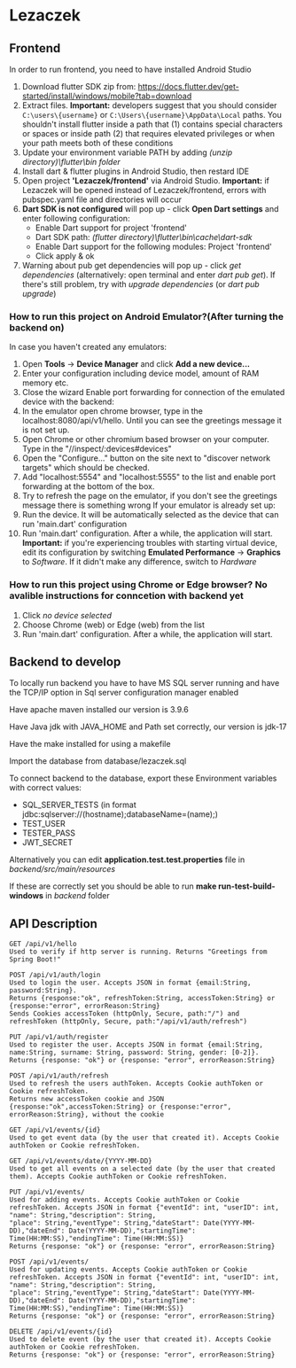 ﻿# Lezaczek
 
## Frontend
In order to run frontend, you need to have installed Android Studio
1. Download flutter SDK zip from: https://docs.flutter.dev/get-started/install/windows/mobile?tab=download
2. Extract files. **Important:** developers suggest that you should consider ```C:\users\{username}``` or ```C:\Users\{username}\AppData\Local``` paths. You shouldn't install flutter inside a path that (1) contains special characters or spaces or inside path (2) that requires elevated privileges or when your path meets both of these conditions
3. Update your environment variable PATH by adding *(unzip directory)\flutter\bin folder*
4. Install dart & flutter plugins in Android Studio, then restard IDE
5. Open project **'Lezaczek/frontend'** via Android Studio. **Important:** if Lezaczek will be opened instead of Lezaczek/frontend, errors with pubspec.yaml file and directories will occur
6. **Dart SDK is not configured** will pop up - click **Open Dart settings** and enter following configuration:
    - Enable Dart support for project 'frontend'
    - Dart SDK path: *(flutter directory)\flutter\bin\cache\dart-sdk*
    - Enable Dart support for the following modules: Project 'frontend'
    - Click apply & ok
7. Warning about pub get dependencies will pop up - click *get dependencies* (alternatively: open terminal and enter *dart pub get*). If there's still problem, try with *upgrade dependencies* (or *dart pub upgrade*)
### How to run this project on Android Emulator?(After turning the backend on)
In case you haven't created any emulators:
1. Open **Tools** -> **Device Manager** and click **Add a new device...**
2. Enter your configuration including device model, amount of RAM memory etc.
3. Close the wizard
Enable port forwarding for connection of the emulated device with the backend:
1. In the emulator open chrome browser, type in the localhost:8080/api/v1/hello. Until you can see the greetings message it is not set up.
2. Open Chrome or other chromium based browser on your computer. Type in the "//inspect/:devices#devices"
3. Open the "Configure..." button on the site next to "discover network targets" which should be checked.
4. Add "localhost:5554" and "localhost:5555" to the list and enable port forwarding at the bottom of the box.
5. Try to refresh the page on the emulator, if you don't see the greetings message there is something wrong
If your emulator is already set up:
1. Run the device. It will be automatically selected as the device that can run 'main.dart' configuration
2. Run 'main.dart' configuration. After a while, the application will start.
**Important:** if you're experiencing troubles with starting virtual device, edit its configuration by switching **Emulated Performance** -> **Graphics** to *Software*. If it didn't make any difference, switch to *Hardware*
### How to run this project using Chrome or Edge browser? No avalible instructions for conncetion with backend yet
1. Click *no device selected*
2. Choose Chrome (web) or Edge (web) from the list
3. Run 'main.dart' configuration. After a while, the application will start.

## Backend to develop
To locally run backend you have to have MS SQL server running and have the TCP/IP option in Sql server configuration manager enabled

Have apache maven installed our version is 3.9.6

Have Java jdk with JAVA_HOME and Path set correctly, our version is jdk-17

Have the make installed for using a makefile

Import the database from database/lezaczek.sql

To connect backend to the database, export these Environment variables with correct values:
- SQL_SERVER_TESTS (in format jdbc:sqlserver://(hostname);databaseName=(name);)
- TEST_USER
- TESTER_PASS
- JWT_SECRET

Alternatively you can edit **application.test.test.properties** file in *backend/src/main/resources*

If these are correctly set you should be able to run **make run-test-build-windows** in *backend* folder

## API Description

    GET /api/v1/hello
    Used to verify if http server is running. Returns "Greetings from Spring Boot!"

    POST /api/v1/auth/login
    Used to login the user. Accepts JSON in format {email:String, password:String}.
    Returns {response:"ok", refreshToken:String, accessToken:String} or {response:"error", errorReason:String}
    Sends Cookies accessToken (httpOnly, Secure, path:"/") and refreshToken (httpOnly, Secure, path:"/api/v1/auth/refresh")

    PUT /api/v1/auth/register
    Used to register the user. Accepts JSON in format {email:String, name:String, surname: String, password: String, gender: [0-2]}.
    Returns {response: "ok"} or {response: "error", errorReason:String}

    POST /api/v1/auth/refresh
    Used to refresh the users authToken. Accepts Cookie authToken or Cookie refreshToken.
    Returns new accessToken cookie and JSON {response:"ok",accessToken:String} or {response:"error", errorReason:String}, without the cookie

    GET /api/v1/events/{id}
    Used to get event data (by the user that created it). Accepts Cookie authToken or Cookie refreshToken.

    GET /api/v1/events/date/{YYYY-MM-DD}
    Used to get all events on a selected date (by the user that created them). Accepts Cookie authToken or Cookie refreshToken.

    PUT /api/v1/events/
    Used for adding events. Accepts Cookie authToken or Cookie refreshToken. Accepts JSON in format {"eventId": int, "userID": int, "name": String,"description": String,
    "place": String,"eventType": String,"dateStart": Date(YYYY-MM-DD),"dateEnd": Date(YYYY-MM-DD),"startingTime": Time(HH:MM:SS),"endingTime": Time(HH:MM:SS)}
    Returns {response: "ok"} or {response: "error", errorReason:String}

    POST /api/v1/events/
    Used for updating events. Accepts Cookie authToken or Cookie refreshToken. Accepts JSON in format {"eventId": int, "userID": int, "name": String,"description": String,
    "place": String,"eventType": String,"dateStart": Date(YYYY-MM-DD),"dateEnd": Date(YYYY-MM-DD),"startingTime": Time(HH:MM:SS),"endingTime": Time(HH:MM:SS)}
    Returns {response: "ok"} or {response: "error", errorReason:String}

    DELETE /api/v1/events/{id}
    Used to delete event (by the user that created it). Accepts Cookie authToken or Cookie refreshToken.
    Returns {response: "ok"} or {response: "error", errorReason:String}

